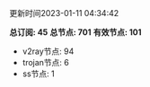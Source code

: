 更新时间2023-01-11 04:34:42

**总订阅: 45**
**总节点: 701**
**有效节点: 101**
- v2ray节点: 94
- trojan节点: 6
- ss节点: 1

